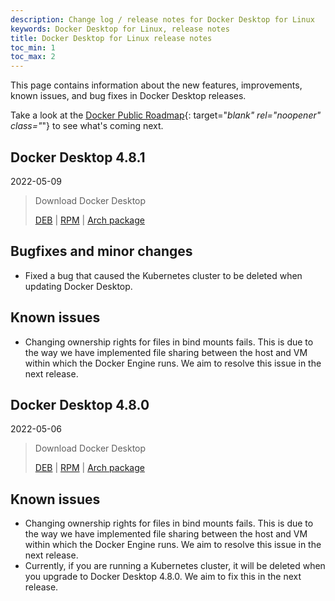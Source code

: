 ```yaml
---
description: Change log / release notes for Docker Desktop for Linux
keywords: Docker Desktop for Linux, release notes
title: Docker Desktop for Linux release notes
toc_min: 1
toc_max: 2
---
```


This page contains information about the new features, improvements, known issues, and bug fixes in Docker Desktop releases.

Take a look at the [Docker Public Roadmap](https://github.com/docker/roadmap/projects/1){: target="_blank" rel="noopener" class="_"} to see what's coming next.

## Docker Desktop 4.8.1
2022-05-09

> Download Docker Desktop
>
> [DEB](https://desktop-stage.docker.com/linux/main/amd64/78998/docker-desktop-4.8.0-amd64.deb) |
> [RPM](https://desktop-stage.docker.com/linux/main/amd64/78998/docker-desktop-4.8.0-x86_64.rpm) |
> [Arch package](https://desktop-stage.docker.com/linux/main/amd64/78998/docker-desktop-4.8.0-x86_64.pkg.tar.zst)

## Bugfixes and minor changes

- Fixed a bug that caused the Kubernetes cluster to be deleted when updating Docker Desktop.

## Known issues

- Changing ownership rights for files in bind mounts fails. This is due to the way we have implemented file sharing between the host and VM within which the Docker Engine runs. We aim to resolve this issue in the next release.

## Docker Desktop 4.8.0
2022-05-06

> Download Docker Desktop
>
> [DEB](https://desktop-stage.docker.com/linux/main/amd64/78933/docker-desktop-4.8.0-amd64.deb) |
> [RPM](https://desktop-stage.docker.com/linux/main/amd64/78933/docker-desktop-4.8.0-x86_64.rpm) |
> [Arch package](https://desktop-stage.docker.com/linux/main/amd64/78933/docker-desktop-4.8.0-x86_64.pkg.tar.zst)

## Known issues

- Changing ownership rights for files in bind mounts fails. This is due to the way we have implemented file sharing between the host and VM within which the Docker Engine runs. We aim to resolve this issue in the next release.
- Currently, if you are running a Kubernetes cluster, it will be deleted when you upgrade to Docker Desktop 4.8.0. We aim to fix this in the next release.
